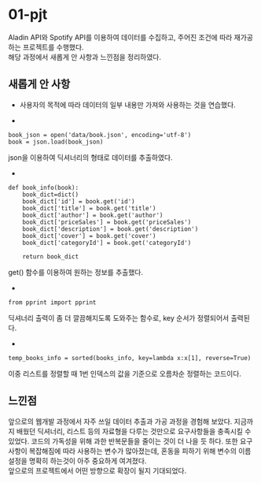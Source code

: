 # 01-pjt
Aladin API와 Spotify API를 이용하여 데이터를 수집하고, 주어진 조건에 따라 재가공하는 프로젝트를 수행했다.<br>
해당 과정에서 새롭게 안 사항과 느낀점을 정리하였다.

## 새롭게 안 사항

* 사용자의 목적에 따라 데이터의 일부 내용만 가져와 사용하는 것을 연습했다. 

* 
```
book_json = open('data/book.json', encoding='utf-8')
book = json.load(book_json)
```
json을 이용하여 딕셔너리의 형태로 데이터를 추출하였다.

* 

```
def book_info(book):
    book_dict=dict()
    book_dict['id'] = book.get('id')
    book_dict['title'] = book.get('title')
    book_dict['author'] = book.get('author')
    book_dict['priceSales'] = book.get('priceSales')
    book_dict['description'] = book.get('description')
    book_dict['cover'] = book.get('cover')
    book_dict['categoryId'] = book.get('categoryId')

    return book_dict
```
get() 함수를 이용하여 원하는 정보를 추출했다.

*
```
from pprint import pprint
```
딕셔너리 출력이 좀 더 깔끔해지도록 도와주는 함수로, key 순서가 정렬되어서 출력된다.

*
```
temp_books_info = sorted(books_info, key=lambda x:x[1], reverse=True)
```
이중 리스트를 정렬할 때 1번 인덱스의 값을 기준으로 오름차순 정렬하는 코드이다.

## 느낀점
앞으로의 웹개발 과정에서 자주 쓰일 데이터 추출과 가공 과정을 경험해 보았다. 지금까지 배웠던 딕셔너리, 리스트 등의 자료형을 다루는 것만으로 요구사항들을 충족시킬 수 있었다. 코드의 가독성을 위해 과한 반복문들을 줄이는 것이 더 나을 듯 하다. 또한 요구사항이 복잡해짐에 따라 사용하는 변수가 많아졌는데, 혼동을 피하기 위해 변수의 이름 설정을 명확히 하는것이 아주 중요하게 여겨졌다.<br>
앞으로의 프로젝트에서 어떤 방향으로 확장이 될지 기대되었다.